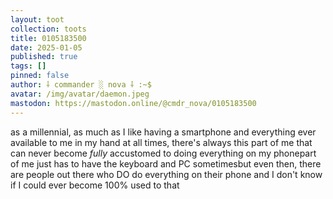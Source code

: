 ```yaml
---
layout: toot
collection: toots
title: 0105183500
date: 2025-01-05
published: true
tags: []
pinned: false
author: ⸸ commander ░ nova ⸸ :~$
avatar: /img/avatar/daemon.jpeg
mastodon: https://mastodon.online/@cmdr_nova/0105183500
---
```


as a millennial, as much as I like having a smartphone and everything ever available to me in my hand at all times, there's always this part of me that can never become _fully_ accustomed to doing everything on my phonepart of me just has to have the keyboard and PC sometimesbut even then, there are people out there who DO do everything on their phone and I don't know if I could ever become 100% used to that
